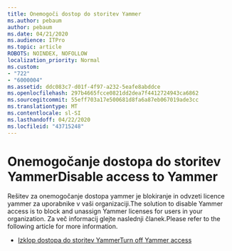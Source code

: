 ```yaml
---
title: Onemogoči dostop do storitev Yammer
ms.author: pebaum
author: pebaum
ms.date: 04/21/2020
ms.audience: ITPro
ms.topic: article
ROBOTS: NOINDEX, NOFOLLOW
localization_priority: Normal
ms.custom:
- "722"
- "6000004"
ms.assetid: ddc083c7-d01f-4f97-a232-5eafe8abddce
ms.openlocfilehash: 297b4665fcce0821dd2dea7f4412724943ca6862
ms.sourcegitcommit: 55eff703a17e500681d8fa6a87eb067019ade3cc
ms.translationtype: MT
ms.contentlocale: sl-SI
ms.lasthandoff: 04/22/2020
ms.locfileid: "43715248"
---
```

# <a name="disable-access-to-yammer"></a><span data-ttu-id="853a0-102">Onemogočanje dostopa do storitev Yammer</span><span class="sxs-lookup"><span data-stu-id="853a0-102">Disable access to Yammer</span></span>

<span data-ttu-id="853a0-103">Rešitev za onemogočanje dostopa yammer je blokiranje in odvzeti licence yammer za uporabnike v vaši organizaciji.</span><span class="sxs-lookup"><span data-stu-id="853a0-103">The solution to disable Yammer access is to block and unassign Yammer licenses for users in your organization.</span></span> <span data-ttu-id="853a0-104">Za več informacij glejte naslednji članek.</span><span class="sxs-lookup"><span data-stu-id="853a0-104">Please refer to the following article for more information.</span></span>
  
- [<span data-ttu-id="853a0-105">Izklop dostopa do storitev Yammer</span><span class="sxs-lookup"><span data-stu-id="853a0-105">Turn off Yammer access</span></span>](https://docs.microsoft.com/yammer/manage-yammer-users/turn-off-user-access)
